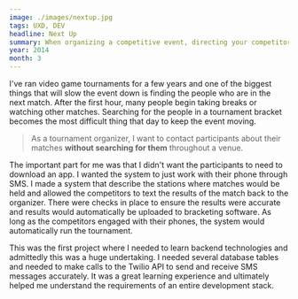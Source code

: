 ```yaml
---
image: ./images/nextup.jpg
tags: UXD, DEV
headline: Next Up
summary: When organizing a competitive event, directing your competitors to a gaming area is a challenge. The event will likely have many distractions; time is lost trying to locate them and record results accurately. This project was an attempt to solve this problem with a little bit of technology.
year: 2014
month: 3
---
```

I've ran video game tournaments for a few years and one of the biggest things that will slow the event down is finding the people who are in the next match. After the first hour, many people begin taking breaks or watching other matches. Searching for the people in a tournament bracket becomes the most difficult thing that day to keep the event moving.

> As a tournament organizer, I want to contact participants about their matches **without searching for them** throughout a venue.

The important part for me was that I didn't want the participants to need to download an app. I wanted the system to just work with their phone through SMS. I made a system that describe the stations where matches would be held and allowed the competitors to text the results of the match back to the organizer. There were checks in place to ensure the results were accurate and results would automatically be uploaded to bracketing software. As long as the competitors engaged with their phones, the system would automatically run the tournament.

This was the first project where I needed to learn backend technologies and admittedly this was a huge undertaking. I needed several database tables and needed to make calls to the Twilio API to send and receive SMS messages accurately. It was a great learning experience and ultimately helped me understand the requirements of an entire development stack. 

